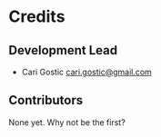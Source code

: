# Credits


## Development Lead

* Cari Gostic <cari.gostic@gmail.com>

## Contributors

None yet. Why not be the first?
